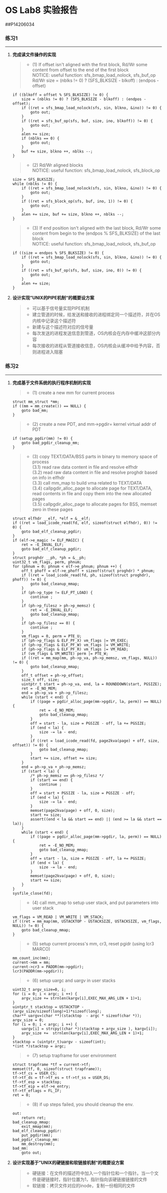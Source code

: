 # OS Lab8 实验报告

##P14206034
### 练习1
---
1.	<b>完成读文件操作的实现</b>

	> * (1) If offset isn't aligned with the first block, Rd/Wr some content from offset to the end of the first block<br/>
	NOTICE: useful function: sfs_bmap_load_nolock, sfs_buf_op<br/>
	Rd/Wr size = (nblks != 0) ? (SFS_BLKSIZE - blkoff) : (endpos - offset)
	```
	if ((blkoff = offset % SFS_BLKSIZE) != 0) {
        size = (nblks != 0) ? (SFS_BLKSIZE - blkoff) : (endpos - offset);
        if ((ret = sfs_bmap_load_nolock(sfs, sin, blkno, &ino)) != 0) {
            goto out;
        }
        if ((ret = sfs_buf_op(sfs, buf, size, ino, blkoff)) != 0) {
            goto out;
        }
        alen += size;
        if (nblks == 0) {
            goto out;
        }
        buf += size, blkno ++, nblks --;
    }
	```
	> * (2) Rd/Wr aligned blocks<br/>
	NOTICE: useful function: sfs_bmap_load_nolock, sfs_block_op
	```
	size = SFS_BLKSIZE;
    while (nblks != 0) {
        if ((ret = sfs_bmap_load_nolock(sfs, sin, blkno, &ino)) != 0) {
            goto out;
        }
        if ((ret = sfs_block_op(sfs, buf, ino, 1)) != 0) {
            goto out;
        }
        alen += size, buf += size, blkno ++, nblks --;
    }
	```
	> * (3) If end position isn't aligned with the last block, Rd/Wr some content from begin to the (endpos % SFS_BLKSIZE) of the last block<br/>
	NOTICE: useful function: sfs_bmap_load_nolock, sfs_buf_op
	```
	if ((size = endpos % SFS_BLKSIZE) != 0) {
        if ((ret = sfs_bmap_load_nolock(sfs, sin, blkno, &ino)) != 0) {
            goto out;
        }
        if ((ret = sfs_buf_op(sfs, buf, size, ino, 0)) != 0) {
            goto out;
        }
        alen += size;
    }
	```

2.	<b>设计实现”UNIX的PIPE机制“的概要设方案</b>

	> * 可以基于信号量实现PIPE机制
	> * 建立管道的时候，给发送和接收的进程绑定同一个描述符，并在OS内核中记录这个描述符
	> * 新建与这个描述符对应的信号量
	> * 每次发送的进程发送信息到管道，OS内核会在内存中缓冲这部分内容
	> * 每次接收的进程从管道接收信息，OS内核会从缓冲中给予内容，否则进程进入阻塞

### 练习2
---
1.	<b>完成基于文件系统的执行程序机制的实现</b>
	
	> * (1) create a new mm for current process
	```
    struct mm_struct *mm;
    if ((mm = mm_create()) == NULL) {
        goto bad_mm;
    }
	```
	> * (2) create a new PDT, and mm->pgdir= kernel virtual addr of PDT
	```
	if (setup_pgdir(mm) != 0) {
        goto bad_pgdir_cleanup_mm;
    }
	```
	> * (3) copy TEXT/DATA/BSS parts in binary to memory space of process<br/>
	(3.1) read raw data content in file and resolve elfhdr<br/>
	(3.2) read raw data content in file and resolve proghdr based on info in elfhdr<br/>
	(3.3) call mm_map to build vma related to TEXT/DATA<br/>
	(3.4) callpgdir_alloc_page to allocate page for TEXT/DATA, read contents in file and copy them into the new allocated pages<br/>
	(3.5) callpgdir_alloc_page to allocate pages for BSS, memset zero in these pages
	```
	struct elfhdr __elf, *elf = &__elf;
    if ((ret = load_icode_read(fd, elf, sizeof(struct elfhdr), 0)) != 0) {
        goto bad_elf_cleanup_pgdir;
    }
    if (elf->e_magic != ELF_MAGIC) {
        ret = -E_INVAL_ELF;
        goto bad_elf_cleanup_pgdir;
    }
    struct proghdr __ph, *ph = &__ph;
    uint32_t vm_flags, perm, phnum;
    for (phnum = 0; phnum < elf->e_phnum; phnum ++) {
        off_t phoff = elf->e_phoff + sizeof(struct proghdr) * phnum;
        if ((ret = load_icode_read(fd, ph, sizeof(struct proghdr), phoff)) != 0) {
            goto bad_cleanup_mmap;
        }
        if (ph->p_type != ELF_PT_LOAD) {
            continue ;
        }
        if (ph->p_filesz > ph->p_memsz) {
            ret = -E_INVAL_ELF;
            goto bad_cleanup_mmap;
        }
        if (ph->p_filesz == 0) {
            continue ;
        }
        vm_flags = 0, perm = PTE_U;
        if (ph->p_flags & ELF_PF_X) vm_flags |= VM_EXEC;
        if (ph->p_flags & ELF_PF_W) vm_flags |= VM_WRITE;
        if (ph->p_flags & ELF_PF_R) vm_flags |= VM_READ;
        if (vm_flags & VM_WRITE) perm |= PTE_W;
        if ((ret = mm_map(mm, ph->p_va, ph->p_memsz, vm_flags, NULL)) != 0) {
            goto bad_cleanup_mmap;
        }
        off_t offset = ph->p_offset;
        size_t off, size;
        uintptr_t start = ph->p_va, end, la = ROUNDDOWN(start, PGSIZE);
        ret = -E_NO_MEM;
        end = ph->p_va + ph->p_filesz;
        while (start < end) {
            if ((page = pgdir_alloc_page(mm->pgdir, la, perm)) == NULL) {
                ret = -E_NO_MEM;
                goto bad_cleanup_mmap;
            }
            off = start - la, size = PGSIZE - off, la += PGSIZE;
            if (end < la) {
                size -= la - end;
            }
            if ((ret = load_icode_read(fd, page2kva(page) + off, size, offset)) != 0) {
                goto bad_cleanup_mmap;
            }
            start += size, offset += size;
        }
        end = ph->p_va + ph->p_memsz;
        if (start < la) {
            /* ph->p_memsz == ph->p_filesz */
            if (start == end) {
                continue ;
            }
            off = start + PGSIZE - la, size = PGSIZE - off;
            if (end < la) {
                size -= la - end;
            }
            memset(page2kva(page) + off, 0, size);
            start += size;
            assert((end < la && start == end) || (end >= la && start == la));
        }
        while (start < end) {
            if ((page = pgdir_alloc_page(mm->pgdir, la, perm)) == NULL) {
                ret = -E_NO_MEM;
                goto bad_cleanup_mmap;
            }
            off = start - la, size = PGSIZE - off, la += PGSIZE;
            if (end < la) {
                size -= la - end;
            }
            memset(page2kva(page) + off, 0, size);
            start += size;
        }
    }
    sysfile_close(fd);
	```
	> * (4) call mm_map to setup user stack, and put parameters into user stack
	```
	vm_flags = VM_READ | VM_WRITE | VM_STACK;
    if ((ret = mm_map(mm, USTACKTOP - USTACKSIZE, USTACKSIZE, vm_flags, NULL)) != 0) {
        goto bad_cleanup_mmap;
    }
    ```
    > * (5) setup current process's mm, cr3, reset pgidr (using lcr3 MARCO)
    ```
    mm_count_inc(mm);
    current->mm = mm;
    current->cr3 = PADDR(mm->pgdir);
    lcr3(PADDR(mm->pgdir));
    ```
    > * (6) setup uargc and uargv in user stacks
    ```
    uint32_t argv_size=0, i;
    for (i = 0; i < argc; i ++) {
        argv_size += strnlen(kargv[i],EXEC_MAX_ARG_LEN + 1)+1;
    }
    uintptr_t stacktop = USTACKTOP - (argv_size/sizeof(long)+1)*sizeof(long);
    char** uargv=(char **)(stacktop  - argc * sizeof(char *));
    argv_size = 0;
    for (i = 0; i < argc; i ++) {
        uargv[i] = strcpy((char *)(stacktop + argv_size ), kargv[i]);
        argv_size +=  strnlen(kargv[i],EXEC_MAX_ARG_LEN + 1)+1;
    }
    stacktop = (uintptr_t)uargv - sizeof(int);
    *(int *)stacktop = argc;
    ```
    > * (7) setup trapframe for user environment
    ```
    struct trapframe *tf = current->tf;
    memset(tf, 0, sizeof(struct trapframe));
    tf->tf_cs = USER_CS;
    tf->tf_ds = tf->tf_es = tf->tf_ss = USER_DS;
    tf->tf_esp = stacktop;
    tf->tf_eip = elf->e_entry;
    tf->tf_eflags = FL_IF;
    ret = 0;
    ```
    > * (8) if up steps failed, you should cleanup the env.
    ```
    out:
		return ret;
	bad_cleanup_mmap:
		exit_mmap(mm);
	bad_elf_cleanup_pgdir:
		put_pgdir(mm);
	bad_pgdir_cleanup_mm:
		mm_destroy(mm);
	bad_mm:
		goto out;
    ```

2.	<b>设计实现基于”UNIX的硬链接和软链接机制“的概要设方案</b>

	> * 硬链接：在文件的描述符中加入一个指针位和一个指针。当一个文件是硬链接时，指针位置为1，指针指向该硬链接链接的文件
	> * 软链接：拷贝文件对应的inode，复制一份相同的文件

